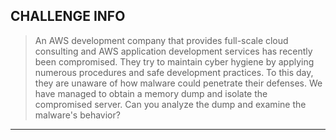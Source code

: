 ## CHALLENGE INFO
> An AWS development company that provides full-scale cloud consulting and AWS application development services has recently been compromised.
> They try to maintain cyber hygiene by applying numerous procedures and safe development practices.
> To this day, they are unaware of how malware could penetrate their defenses.
> We have managed to obtain a memory dump and isolate the compromised server.
> Can you analyze the dump and examine the malware's behavior?

---